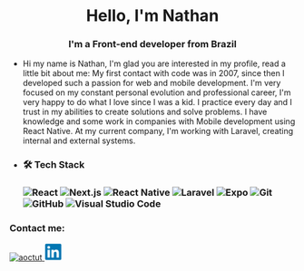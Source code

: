 <h1 align="center">Hello, I'm Nathan</h1>
<h3 align="center">I'm a Front-end developer from Brazil</h3>

- Hi my name is Nathan, I'm glad you are interested in my profile, read a little bit about me: 
My first contact with code was in 2007, since then I developed such a passion for web and mobile development. I'm very focused on my constant personal evolution and professional career, I'm very happy to do what I love since I was a kid. I practice every day and I trust in my abilities to create solutions and solve problems. I have knowledge and some work in companies with Mobile development using React Native. At my current company, I'm working with Laravel, creating internal and external systems.


- <h3>🛠 Tech Stack<h3/> 
  
  ![React](https://img.shields.io/badge/-React-0A1A2F?style=flat&logo=react.js) 
  ![Next.js](https://img.shields.io/badge/-Next.js-0A1A2F?style=flat&logo=next.js)
  ![React Native](https://img.shields.io/badge/-React%20Native-0A1A2F?style=flat&logo=React&logoColor=00d8fd)
  ![Laravel](https://img.shields.io/badge/-Laravel-0A1A2F?style=flat&logo=laravel)
  ![Expo](https://img.shields.io/badge/-Expo-0A1A2F?style=flat&logo=Expo&logoColor=00d8fd)
  ![Git](https://img.shields.io/badge/-Git-0A1A2F?style=flat&logo=git)
  ![GitHub](https://img.shields.io/badge/-GitHub-0A1A2F?style=flat&logo=github)
  ![Visual Studio Code](https://img.shields.io/badge/-Visual%20Studio%20Code-0A1A2F?style=flat&logo=visual-studio-code&logoColor=007ACC)



<h3>Contact me: </h3>
<a href="https://www.instagram.com/nathan_vicc/" target="blank">
    <img src="https://vectorlogo.zone/logos/instagram/instagram-icon.svg" alt="aoctut" height="30" />
  </a>
  <a href="https://linkedin.com/in/nathanvictorino" target="blank">
    <img src="https://github.com/devicons/devicon/blob/master/icons/linkedin/linkedin-original.svg" alt="alexandroc" height="30" />
 <a/>

<!---
nachef/nachef is a ✨ special ✨ repository because its `README.md` (this file) appears on your GitHub profile.
You can click the Preview link to take a look at your changes.
--->

                                                                                                                           

